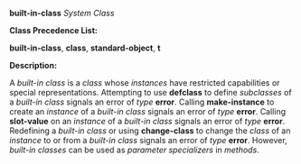 **built-in-class** *System Class* 



**Class Precedence List:** 



**built-in-class**, **class**, **standard-object**, **t** 



**Description:** 



A *built-in class* is a *class* whose *instances* have restricted capabilities or special representations. Attempting to use **defclass** to define *subclasses* of a *built-in class* signals an error of *type* **error**. Calling **make-instance** to create an *instance* of a *built-in class* signals an error of *type* **error**. Calling **slot-value** on an *instance* of a *built-in class* signals an error of *type* **error**. Redefining a *built-in class* or using **change-class** to change the *class* of an *instance* to or from a *built-in class* signals an error of *type* **error**. However, *built-in classes* can be used as *parameter specializers* in *methods*.  







